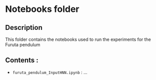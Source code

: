 # Notebooks folder

## Description
This folder contains the notebooks used to run the experiments for the Furuta pendulum

## Contents :

- `furuta_pendulum_InputHNN.ipynb` : ... 